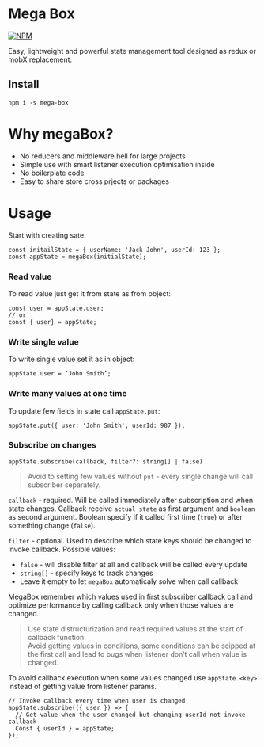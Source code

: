 # Mega Box

[![NPM](https://nodei.co/npm/mega-box.png?mini=true)](https://www.npmjs.com/package/mega-box)

Easy, lightweight and powerful state management tool designed as redux or mobX replacement.

## Install

`npm i -s mega-box`

# Why megaBox? 

- No reducers and middleware hell for large projects 
- Simple use with smart listener execution optimisation inside
- No boilerplate code
- Easy to share store cross prjects or packages

# Usage 

Start with creating sate:

```
const initailState = { userName: 'Jack John', userId: 123 };
const appState = megaBox(initialState);
```

### Read value

To read value just get it from state as from object: 

```
const user = appState.user;
// or
const { user} = appState;
```

### Write single value

To write single value set it as in object:

```
appState.user = ‘John Smith’;
```

### Write many values at one time

To update few fields in state call `appState.put`:

```
appState.put({ user: 'John Smith', userId: 987 });
```

### Subscribe on changes

`appState.subscribe(callback, filter?: string[] | false)`

> Avoid to setting few values without `put` - every single change will call subscriber separately.

`callback` - required. Will be called immediately after subscription and when state changes. Callback receive `actual state` as first argument and `boolean` as second argument. Boolean specify if it called first time (`true`) or after something change (`false`).

`filter` - optional. Used to describe which state keys should be changed to invoke callback. Possible values:

- `false` - will disable filter at all and callback will be called every update
- `string[]` - specify keys to track changes
- Leave it empty to let `megaBox` automaticaly solve when call callback

MegaBox remember which values used in first subscriber callback call and optimize performance by calling callback only when those values are changed. 

> Use state distructurization and read required values at the start of callback function.  
  Avoid getting values in conditions, some conditions can be scipped at the first call and lead to bugs when listener don’t call when value is changed. 

To avoid callback execution when some values changed use `appState.<key>` instead of getting value from listener params. 

``` 
// Invoke callback every time when user is changed
appState.subscribe(({ user }) => {
  // Get value when the user changed but changing userId not invoke callback
  Const { userId } = appState;
});
```
